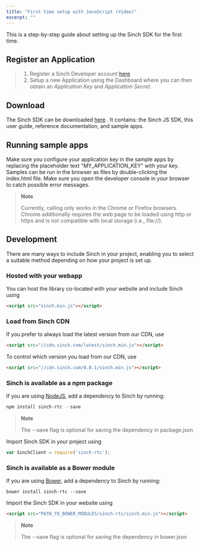 ```yaml
---
title: "First time setup with JavaScript (Video)"
excerpt: ""
---
```

This is a step-by-step guide about setting up the Sinch SDK for the first time.

## Register an Application

> 1.  Register a Sinch Developer account [here](https://portal.sinch.com/#/signup)
> 2.  Setup a new Application using the Dashboard where you can then obtain an *Application Key* and *Application Secret*.

## Download

The Sinch SDK can be downloaded [here](doc:downloads) . It contains: the Sinch JS SDK, this user guide, reference documentation, and sample apps.

## Running sample apps

Make sure you configure your application key in the sample apps by replacing the placeholder text "MY\_APPLICATION\_KEY" with your key. Samples can be run in the browser as files by double-clicking the index.html file. Make sure you open the developer console in your browser to catch possible error messages.

> **Note**    
>
> Currently, calling only works in the Chrome or Firefox browsers. Chrome additionally requires the web page to be loaded using http or https and is not compatible with local storage (i.e., file://).

## Development

There are many ways to include Sinch in your project, enabling you to select a suitable method depending on how your project is set up.

### Hosted with your webapp

You can host the library co-located with your website and include Sinch using
```html
<script src="sinch.min.js"></script>
```


### Load from Sinch CDN

If you prefer to always load the latest version from our CDN, use
```html
<script src="//cdn.sinch.com/latest/sinch.min.js"></script>
```


To control which version you load from our CDN, use
```html
<script src="//cdn.sinch.com/0.0.1/sinch.min.js"></script>
```


### Sinch is available as a npm package

If you are using [NodeJS](http://www.nodejs.org), add a dependency to Sinch by running:
```javascript
npm install sinch-rtc --save
```




> **Note**    
>
> The --save flag is optional for saving the dependency in package.json

Import Sinch SDK in your project using
```javascript
var SinchClient = require('sinch-rtc');
```


### Sinch is available as a Bower module

If you are using [Bower](http://bower.io/), add a dependency to Sinch by running:
```shell
bower install sinch-rtc --save
```


Import the Sinch SDK in your website using
```html
<script src="PATH_TO_BOWER_MODULES/sinch-rtc/sinch.min.js"></script>
```




> **Note**    
>
> The --save flag is optional for saving the dependency in bower.json
